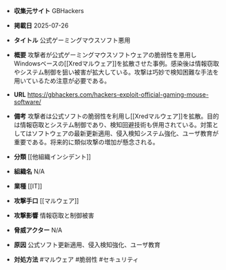 - **収集元サイト**
GBHackers

- **掲載日**
2025-07-26

- **タイトル**
公式ゲーミングマウスソフト悪用

- **概要**
攻撃者が公式ゲーミングマウスソフトウェアの脆弱性を悪用しWindowsベースの[[Xredマルウェア]]を拡散させた事例。感染後は情報窃取やシステム制御を狙い被害が拡大している。攻撃は巧妙で検知困難な手法を用いているため注意が必要である。

- **URL**
https://gbhackers.com/hackers-exploit-official-gaming-mouse-software/

- **備考**
攻撃者は公式ソフトの脆弱性を利用し[[Xredマルウェア]]を拡散。目的は情報窃取とシステム制御であり、検知回避技術も併用されている。対策としてはソフトウェアの最新更新適用、侵入検知システム強化、ユーザ教育が重要である。将来的に類似攻撃の増加が懸念される。

- **分類**
[[他組織インシデント]]

- **組織名**
N/A

- **業種**
[[IT]]

- **攻撃手口**
[[マルウェア]]

- **攻撃影響**
情報窃取と制御被害

- **脅威アクター**
N/A

- **原因**
公式ソフト更新適用、侵入検知強化、ユーザ教育

- **対処方法**
#マルウェア #脆弱性 #セキュリティ

